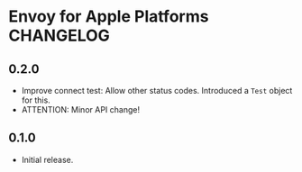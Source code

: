 # Envoy for Apple Platforms CHANGELOG

## 0.2.0

- Improve connect test: Allow other status codes. Introduced a `Test` object for this.
- ATTENTION: Minor API change!

## 0.1.0

- Initial release.
